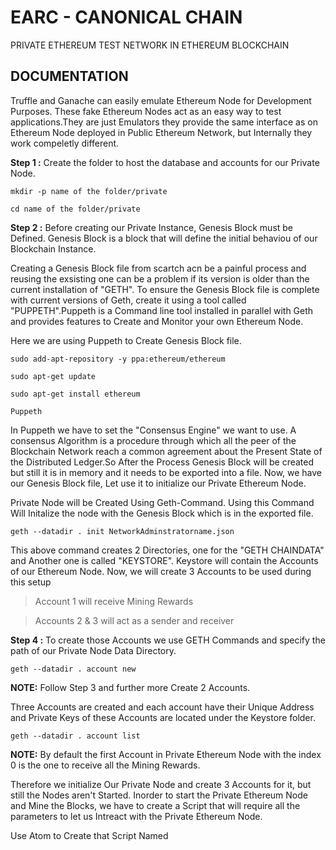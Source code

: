 # EARC - CANONICAL CHAIN 
PRIVATE ETHEREUM TEST NETWORK IN ETHEREUM BLOCKCHAIN
## DOCUMENTATION
Truffle and Ganache can easily emulate Ethereum Node for Development Purposes. These fake Ethereum Nodes act as an easy way to test applications.They are just Emulators they provide the same interface as on Ethereum Node deployed in Public Ethereum Network, but Internally they work compeletly different.
  
**Step 1 :** Create the folder to host the database and accounts for our Private Node.
```
mkdir -p name of the folder/private
```
```
cd name of the folder/private
```
**Step 2 :** Before creating our Private Instance, Genesis Block must be Defined. Genesis Block is a block that will define the initial behaviou of our Blockchain Instance.

Creating a Genesis Block file from scartch acn be a painful process and reusing the exsisting one can be a problem if its version is older than the current installation of "GETH". To ensure the Genesis Block file is complete with current versions of Geth, create it using a tool called "PUPPETH".Puppeth is a Command line tool installed in parallel with Geth and provides features to Create and Monitor your own Ethereum Node.

Here we are using Puppeth to Create Genesis Block file.
```
sudo add-apt-repository -y ppa:ethereum/ethereum
```
```
sudo apt-get update
```
```
sudo apt-get install ethereum
```
```
Puppeth
```
In Puppeth we have to set the "Consensus Engine" we want to use. A consensus Algorithm is a procedure through which all the peer of the Blockchain Network reach a common agreement about the Present State of the Distributed Ledger.So After the Process Genesis Block will be created but still it is in memory and it needs to be exported into a file. Now, we have our Genesis Block file, Let use it to initialize our Private Ethereum Node.

Private Node will be Created Using Geth-Command. Using this Command Will Initalize the node with the Genesis Block which is in the exported file.
```
geth --datadir . init NetworkAdminstratorname.json
```
This above command creates 2 Directories, one for the "GETH CHAINDATA" and Another one is called "KEYSTORE".
Keystore will contain the Accounts of our Ethereum Node.
Now, we will create 3 Accounts to be used during this setup
> Account 1 will receive Mining Rewards 

> Accounts 2 & 3 will act as a sender and receiver 

**Step 4 :** To create those Accounts we use GETH Commands and specify the path of our Private Node Data Directory.
```
geth --datadir . account new
```
**NOTE:** 
      Follow Step 3 and further more Create 2 Accounts.
      
Three Accounts are created and each account have their Unique Address and Private Keys of these Accounts are located under the Keystore folder.
```
geth --datadir . account list
```
**NOTE:**
      By default the first Account in Private Ethereum Node with the index 0 is the one to receive all the Mining Rewards.

Therefore we initialize Our Private Node and create 3 Accounts for it, but still the Nodes aren't Started.
Inorder to start the Private Ethereum Node and Mine the Blocks, we have to create a Script that will require all the parameters to let us Intreact with the Private Ethereum Node.

Use Atom to Create that Script Named <script name>.sh inside the Private Directory.
```
atom script name.sh
```
## Network Script.sh
```
geth --network id <id of the Ethereum Private Network> --mine --minethreads 2 --datadir "." --nodiscover --rpc --rpcport "8545" --port "30303" --rpccrosdomain --nat "any" --rpcapi eth,web3,personal,net --unlock 0 --password ./password.sec --ipcpath "<path to ipc file>"
```
	
**NOTE:**
	Create a password file accordingly
	
Before running the file <script name>.sh we must turn it into the executable file and run.
```
chmod +x script name.sh
```
```
./script name.sh
```

So let Start the script, Now terminal shows the list of line says "GENERATING DAG PROGRESS" and in each line it have percentage element that shows the progress of the DAG GENERATION.
DAG (or) Directed Acyclic Graph is a Data Structure needed by the Ethash Algorithm. DAG is Generated every 30,000 Blocks and Period of 30,000 blocks is called as an "EPOCH".


## ADDITIONAL CONTENT

To attach the Geth Console to the running Node, The below command will connect Private Node with the Geth Javascript Console.
```
geth attach
```
(or)
```
geth console
```
	
## GETH CONSOLE COMMAND LIST
1.To display the total no. of accounts in the Private Node with their Address.
```
eth.accounts 
``` 
2.To display the Address of Coinbase Account ( Account which receive Mining rewards ).
```
eth.coinbase
```
3.To display the Account balance of Coinbase Account.
``` 
eth.getBalance(eth.coinbase)
```
4.To display the Account balance of specific Account in our Private Node with their respective index no.
```
eth.getBalance(eth.accounts[index of Account no.])
```
5.To display the Account balance of Coinbase Account in terms of ETH.
```
web3.fromWei(eth.getBalance(eth.coinbase), "ether")
```
6.To display the Account balance of specific Account in our Private Node with their respective index no. in terms of ETH.
```
web3.fromWei(eth.getBalance(eth.accounts[index of Account no.]), "ether")
```
7.To stop Mining Process.
```
miner.stop()
```
8.To restart the Mining Process with no. of threads as its Parameter.
```
miner.start(no. of threads)
```
9.To get info of Chain Id.
```
net.version
```
10.To Initiate Transaction.
```
eth.sendTransaction({from:eth.coinbase,
		     to:eth.accounts[index no.],
		     value:web.toWei(Transaction Amount,"ether")})
```
------------------------------------------------------------------------------------------------------------
